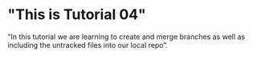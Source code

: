 # "This is Tutorial 04"

“In this tutorial we are learning to create and merge branches as well as including the untracked files into our local repo”.

